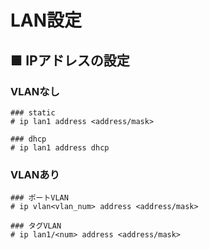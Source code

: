 # LAN設定
## ■ IPアドレスの設定
### VLANなし
```
### static
# ip lan1 address <address/mask>

### dhcp
# ip lan1 address dhcp
```
### VLANあり
```
### ポートVLAN
# ip vlan<vlan_num> address <address/mask>

### タグVLAN
# ip lan1/<num> address <address/mask>
```
